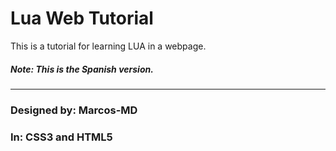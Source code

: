 # Lua Web Tutorial
This is a tutorial for learning LUA in a webpage.
##### Note: This is the Spanish version.
---
### Designed by: Marcos-MD
### In: CSS3 and HTML5
